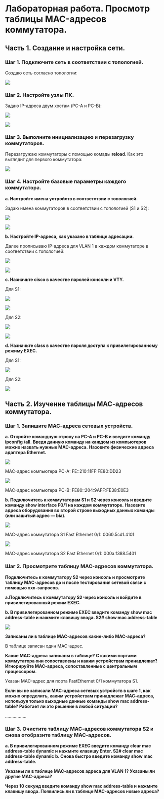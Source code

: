 # Лабораторная работа. Просмотр таблицы MAC-адресов коммутатора.
## Часть 1. Создание и настройка сети.
### Шаг 1. Подключите сеть в соответствии с топологией.

Создаю сеть согласно топологии:

![](https://github.com/Art1shock/images/blob/main/%D0%A1%D0%BA%D1%80%D0%B8%D0%BD%D1%8B%20%D0%B4%D0%BB%D1%8F%20%D0%94%D0%97_2/%D0%A1%D1%85%D0%B5%D0%BC%D0%B0%20%D1%81%D0%B5%D1%82%D0%B8.png)

### Шаг 2. Настройте узлы ПК.

Задаю IP-адреса двум хостам (PC-A и PC-B):

![](https://github.com/Art1shock/images/blob/main/%D0%A1%D0%BA%D1%80%D0%B8%D0%BD%D1%8B%20%D0%B4%D0%BB%D1%8F%20%D0%94%D0%97_2/Screenshot_1.png)

![](https://github.com/Art1shock/images/blob/main/%D0%A1%D0%BA%D1%80%D0%B8%D0%BD%D1%8B%20%D0%B4%D0%BB%D1%8F%20%D0%94%D0%97_2/Screenshot_2.png)

### Шаг 3. Выполните инициализацию и перезагрузку коммутаторов.

Перезагружаю коммутаторы с помощью комады **reload**. Как это выглядит для первого коммутатора:

![](https://github.com/Art1shock/images/blob/main/%D0%A1%D0%BA%D1%80%D0%B8%D0%BD%D1%8B%20%D0%B4%D0%BB%D1%8F%20%D0%94%D0%97_2/Screenshot_3.png)

### Шаг 4. Настройте базовые параметры каждого коммутатора.

**a. Настройте имена устройств в соответствии с топологией.**

Задаю имена коммутаторов в соответствии с топологией (S1 и S2):

![](https://github.com/Art1shock/images/blob/main/%D0%A1%D0%BA%D1%80%D0%B8%D0%BD%D1%8B%20%D0%B4%D0%BB%D1%8F%20%D0%94%D0%97_2/Screenshot_4.png)

![](https://github.com/Art1shock/images/blob/main/%D0%A1%D0%BA%D1%80%D0%B8%D0%BD%D1%8B%20%D0%B4%D0%BB%D1%8F%20%D0%94%D0%97_2/Screenshot_5.png)

**b. Настройте IP-адреса, как указано в таблице адресации.**

Далее прописываю IP-адреса для VLAN 1 в каждом коммутаторе в соответствии с топологией:

![](https://github.com/Art1shock/images/blob/main/%D0%A1%D0%BA%D1%80%D0%B8%D0%BD%D1%8B%20%D0%B4%D0%BB%D1%8F%20%D0%94%D0%97_2/Screenshot_6.png)

![](https://github.com/Art1shock/images/blob/main/%D0%A1%D0%BA%D1%80%D0%B8%D0%BD%D1%8B%20%D0%B4%D0%BB%D1%8F%20%D0%94%D0%97_2/Screenshot_7.png)

**c. Назначьте cisco в качестве паролей консоли и VTY.**

Для S1:

![](https://github.com/Art1shock/images/blob/main/%D0%A1%D0%BA%D1%80%D0%B8%D0%BD%D1%8B%20%D0%B4%D0%BB%D1%8F%20%D0%94%D0%97_2/Screenshot_8.png)

![](https://github.com/Art1shock/images/blob/main/%D0%A1%D0%BA%D1%80%D0%B8%D0%BD%D1%8B%20%D0%B4%D0%BB%D1%8F%20%D0%94%D0%97_2/Screenshot_9.png)

Для S2:

![](https://github.com/Art1shock/images/blob/main/%D0%A1%D0%BA%D1%80%D0%B8%D0%BD%D1%8B%20%D0%B4%D0%BB%D1%8F%20%D0%94%D0%97_2/Screenshot_10.png)

![](https://github.com/Art1shock/images/blob/main/%D0%A1%D0%BA%D1%80%D0%B8%D0%BD%D1%8B%20%D0%B4%D0%BB%D1%8F%20%D0%94%D0%97_2/Screenshot_11.png)

**d. Назначьте class в качестве пароля доступа к привилегированному режиму EXEC.**

Для S1:

![](https://github.com/Art1shock/images/blob/main/%D0%A1%D0%BA%D1%80%D0%B8%D0%BD%D1%8B%20%D0%B4%D0%BB%D1%8F%20%D0%94%D0%97_2/Screenshot_12.png)

Для S2:

![](https://github.com/Art1shock/images/blob/main/%D0%A1%D0%BA%D1%80%D0%B8%D0%BD%D1%8B%20%D0%B4%D0%BB%D1%8F%20%D0%94%D0%97_2/Screenshot_13.png)

## Часть 2. Изучение таблицы МАС-адресов коммутатора.

### Шаг 1. Запишите МАС-адреса сетевых устройств.

**a.	Откройте командную строку на PC-A и PC-B и введите команду ipconfig /all.**
**Введя данную команду на каждом из компьютеров можно назвать нужные MAC-адреса.**
**Назовите физические адреса адаптера Ethernet.**

![](https://github.com/Art1shock/images/blob/main/%D0%A1%D0%BA%D1%80%D0%B8%D0%BD%D1%8B%20%D0%B4%D0%BB%D1%8F%20%D0%94%D0%97_2/Screenshot_14.png)

MAC-адрес компьютера PC-A: FE::210:11FF:FE80:DD23

![](https://github.com/Art1shock/images/blob/main/%D0%A1%D0%BA%D1%80%D0%B8%D0%BD%D1%8B%20%D0%B4%D0%BB%D1%8F%20%D0%94%D0%97_2/Screenshot_15.png)

MAC-адрес компьютера PC-B: FE80::204:9AFF:FE38:E0E3

**b.	Подключитесь к коммутаторам S1 и S2 через консоль и введите команду show interface F0/1 на каждом коммутаторе.**
**Назовите адреса оборудования во второй строке выходных данных команды (или зашитый адрес — bia).**

![](https://github.com/Art1shock/images/blob/main/%D0%A1%D0%BA%D1%80%D0%B8%D0%BD%D1%8B%20%D0%B4%D0%BB%D1%8F%20%D0%94%D0%97_2/Screenshot_16.png)

МАС-адрес коммутатора S1 Fast Ethernet 0/1: 0060.5cd1.4101

![](https://github.com/Art1shock/images/blob/main/%D0%A1%D0%BA%D1%80%D0%B8%D0%BD%D1%8B%20%D0%B4%D0%BB%D1%8F%20%D0%94%D0%97_2/Screenshot_17.png)

МАС-адрес коммутатора S2 Fast Ethernet 0/1: 000a.f388.5401

### Шаг 2. Просмотрите таблицу МАС-адресов коммутатора.
**Подключитесь к коммутатору S2 через консоль и просмотрите таблицу МАС-адресов до и после тестирования сетевой связи с помощью эхо-запросов.**

**a.Подключитесь к коммутатору S2 через консоль и войдите в привилегированный режим EXEC.**

**b. В привилегированном режиме EXEC введите команду show mac address-table и нажмите клавишу ввода.
S2# show mac address-table**

![](https://github.com/Art1shock/images/blob/main/%D0%A1%D0%BA%D1%80%D0%B8%D0%BD%D1%8B%20%D0%B4%D0%BB%D1%8F%20%D0%94%D0%97_2/Screenshot_18.png)

**Записаны ли в таблице МАС-адресов какие-либо МАС-адреса?**

В таблице записан один MAC-адрес.

**Какие МАС-адреса записаны в таблице? С какими портами коммутатора они сопоставлены и каким устройствам принадлежат? Игнорируйте МАС-адреса, сопоставленные с центральным процессором.**

Указан MAC-адрес для порта FastEthernet 0/1 коммутатора S1.

**Если вы не записали МАС-адреса сетевых устройств в шаге 1, как можно определить, каким устройствам принадлежат МАС-адреса, используя только выходные данные команды show mac address-table? Работает ли это решение в любой ситуации?**

.................

### Шаг 3. Очистите таблицу МАС-адресов коммутатора S2 и снова отобразите таблицу МАС-адресов.
**a. В привилегированном режиме EXEC введите команду clear mac address-table dynamic и нажмите клавишу Enter.
S2# clear mac address-table dynamic**
**b. Снова быстро введите команду show mac address-table.**

**Указаны ли в таблице МАС-адресов адреса для VLAN 1? Указаны ли другие МАС-адреса?**


**Через 10 секунд введите команду show mac address-table и нажмите клавишу ввода. Появились ли в таблице МАС-адресов новые адреса?**


